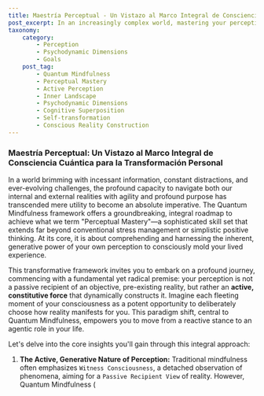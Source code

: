 ```yaml
---
title: Maestría Perceptual - Un Vistazo al Marco Integral de Consciencia Cuántica para la Transformación Personal
post_excerpt: In an increasingly complex world, mastering your perception is key to navigating reality with purpose. This post introduces the Quantum Mindfulness framework, revealing how your perception actively shapes your experience, rather than merely receiving it. Discover the psychodynamic architecture of your mind and unlock true perceptual freedom.
taxonomy:
    category:
        - Perception
        - Psychodynamic Dimensions
        - Goals
    post_tag:
        - Quantum Mindfulness
        - Perceptual Mastery
        - Active Perception
        - Inner Landscape
        - Psychodynamic Dimensions
        - Cognitive Superposition
        - Self-transformation
        - Conscious Reality Construction
---
```

### Maestría Perceptual: Un Vistazo al Marco Integral de Consciencia Cuántica para la Transformación Personal

In a world brimming with incessant information, constant distractions, and ever-evolving challenges, the profound capacity to navigate both our internal and external realities with agility and profound purpose has transcended mere utility to become an absolute imperative. The Quantum Mindfulness framework offers a groundbreaking, integral roadmap to achieve what we term "Perceptual Mastery"—a sophisticated skill set that extends far beyond conventional stress management or simplistic positive thinking. At its core, it is about comprehending and harnessing the inherent, generative power of your own perception to consciously mold your lived experience.

This transformative framework invites you to embark on a profound journey, commencing with a fundamental yet radical premise: your perception is not a passive recipient of an objective, pre-existing reality, but rather an **active, constitutive force** that dynamically constructs it. Imagine each fleeting moment of your consciousness as a potent opportunity to deliberately choose how reality manifests for you. This paradigm shift, central to Quantum Mindfulness, empowers you to move from a reactive stance to an agentic role in your life.

Let's delve into the core insights you'll gain through this integral approach:

1.  **The Active, Generative Nature of Perception:**
    Traditional mindfulness often emphasizes `Witness Consciousness`, a detached observation of phenomena, aiming for a `Passive Recipient View` of reality. However, Quantum Mindfulness (